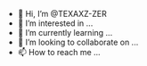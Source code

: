- 👋 Hi, I’m @TEXAXZ-ZER
- 👀 I’m interested in ...
- 🌱 I’m currently learning ...
- 💞️ I’m looking to collaborate on ...
- 📫 How to reach me ...

<!---
TEXAXZ-ZER/TEXAXZ-ZER is a ✨ special ✨ repository because its `README.md` (this file) appears on your GitHub profile.
You can click the Preview link to take a look at your changes.
--->
